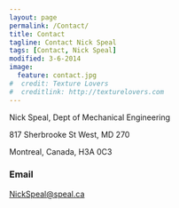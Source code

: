 ```yaml
---
layout: page
permalink: /Contact/
title: Contact
tagline: Contact Nick Speal
tags: [Contact, Nick Speal]
modified: 3-6-2014
image:
  feature: contact.jpg
#  credit: Texture Lovers
#  creditlink: http://texturelovers.com
---
```




Nick Speal, Dept of Mechanical Engineering

817 Sherbrooke St West, MD 270

Montreal, Canada, H3A 0C3



### Email

NickSpeal@speal.ca